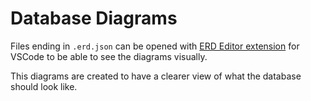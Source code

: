 # Database Diagrams

Files ending in `.erd.json` can be opened with [ERD Editor extension](https://marketplace.visualstudio.com/items?itemName=dineug.vuerd-vscode) for VSCode to be able to see the diagrams visually.

This diagrams are created to have a clearer view of what the database should look like.
